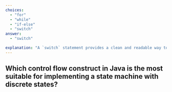 ```yaml
---
choices:
  - "for"
  - "while"
  - "if-else"
  - "switch"
answer:
  - "switch"

explanation: "A `switch` statement provides a clean and readable way to represent state transitions based on defined cases."
---
```


## Which control flow construct in Java is the most suitable for implementing a state machine with discrete states?

